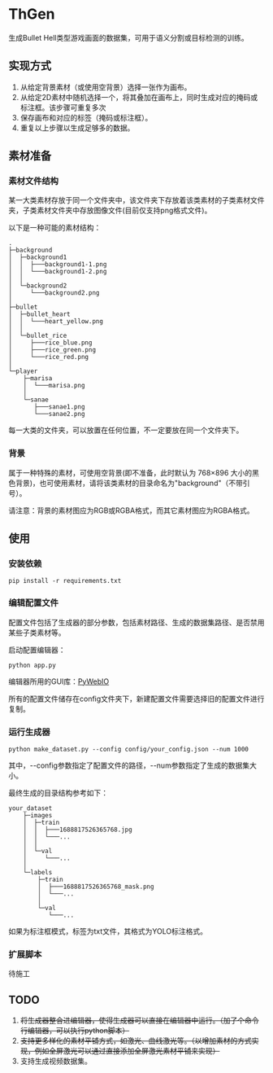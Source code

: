 # ThGen
生成Bullet Hell类型游戏画面的数据集，可用于语义分割或目标检测的训练。

## 实现方式
1. 从给定背景素材（或使用空背景）选择一张作为画布。
2. 从给定2D素材中随机选择一个，将其叠加在画布上，同时生成对应的掩码或标注框。该步骤可重复多次
3. 保存画布和对应的标签（掩码或标注框）。
4. 重复以上步骤以生成足够多的数据。

## 素材准备
### 素材文件结构
某一大类素材存放于同一个文件夹中，该文件夹下存放着该类素材的子类素材文件夹，子类素材文件夹中存放图像文件(目前仅支持png格式文件)。

以下是一种可能的素材结构：
```
.
├─background
│  ├─background1
│  │  ├───background1-1.png
│  │  └───background1-2.png
│  │      
│  └─background2
│     └───background2.png
│          
├─bullet
│  ├─bullet_heart
│  │  └───heart_yellow.png
│  │      
│  └─bullet_rice
│     ├───rice_blue.png
│     ├───rice_green.png
│     └───rice_red.png
│          
└─player
    ├─marisa
    │  └───marisa.png
    │      
    └─sanae
       ├───sanae1.png
       └───sanae2.png
```
每一大类的文件夹，可以放置在任何位置，不一定要放在同一个文件夹下。

### 背景
属于一种特殊的素材，可使用空背景(即不准备，此时默认为 768×896 大小的黑色背景)，也可使用素材，请将该类素材的目录命名为"background"（不带引号）。

请注意：背景的素材图应为RGB或RGBA格式，而其它素材图应为RGBA格式。

## 使用
### 安装依赖
```
pip install -r requirements.txt
```
### 编辑配置文件
配置文件包括了生成器的部分参数，包括素材路径、生成的数据集路径、是否禁用某些子类素材等。

启动配置编辑器：
```
python app.py
```
编辑器所用的GUI库：[PyWebIO](https://github.com/pywebio/PyWebIO)

所有的配置文件储存在config文件夹下，新建配置文件需要选择旧的配置文件进行复制。

### 运行生成器
```
python make_dataset.py --config config/your_config.json --num 1000
```
其中，--config参数指定了配置文件的路径，--num参数指定了生成的数据集大小。

最终生成的目录结构参考如下：
```
your_dataset
    ├─images
    │  ├─train
    │  │  ├───1688817526365768.jpg
    │  │  └───...
    │  │     
    │  └─val
    │     └───...
    │          
    └─labels
        ├─train
        │  ├───1688817526365768_mask.png
        │  └───...
        │      
        └─val
           └───...
```
如果为标注框模式，标签为txt文件，其格式为YOLO标注格式。

### 扩展脚本
待施工

## TODO
1. ~~将生成器整合进编辑器，使得生成器可以直接在编辑器中运行。（加了个命令行编辑器，可以执行python脚本）~~
2. ~~支持更多样化的素材平铺方式，如激光、曲线激光等。（以增加素材的方式实现，例如全屏激光可以通过直接添加全屏激光素材平铺来实现）~~
3. 支持生成视频数据集。